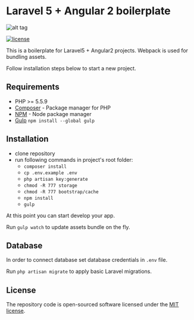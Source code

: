 # Laravel 5 + Angular 2 boilerplate

![alt tag](http://i.imgur.com/3sileJw.png)

[![license](https://img.shields.io/github/license/mashape/apistatus.svg?maxAge=2592000)](http://opensource.org/licenses/MIT)

This is a boilerplate for Laravel5 + Angular2 projects.
Webpack is used for bundling assets.

Follow installation steps below to start a new project.

## Requirements

- PHP >= 5.5.9
- [Composer](https://getcomposer.org/download/) - Package manager for PHP
- [NPM](https://npmjs.org/) - Node package manager
- [Gulp](https://github.com/gulpjs/gulp/blob/master/docs/getting-started.md#getting-started) ```npm install --global gulp```

## Installation

- clone repository
- run following commands in project's root folder:
	- `composer install`
	- `cp .env.example .env`
	- `php artisan key:generate`
	- `chmod -R 777 storage`
	- `chmod -R 777 bootstrap/cache`
	- `npm install`
	- `gulp`

At this point you can start develop your app. 

Run `gulp watch` to update assets bundle on the fly.

## Database

In order to connect database set database credentials in `.env` file.

Run `php artisan migrate` to apply basic Laravel migrations.

## License

The repository code is open-sourced software licensed under the [MIT license](http://opensource.org/licenses/MIT).
